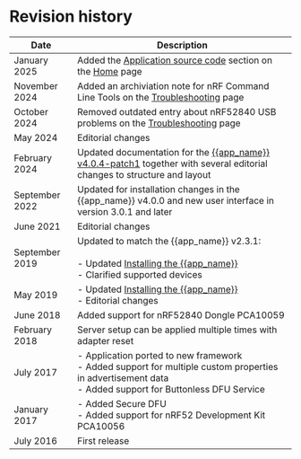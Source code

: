 # Revision history

| Date       | Description |
|------------|-------------|
| January 2025   | Added the [Application source code](./index.md#application-source-code) section on the [Home](./index.md) page |
| November 2024   | Added an archiviation note for nRF Command Line Tools on the [Troubleshooting](./troubleshooting.md) page |
| October 2024   | Removed outdated entry about nRF52840 USB problems on the [Troubleshooting](./troubleshooting.md) page |
| May 2024   | Editorial changes |
| February 2024 | Updated documentation for the [{{app_name}} v4.0.4-patch1](https://github.com/NordicSemiconductor/pc-nrfconnect-ble/blob/main/Changelog.md#404-patch1---2023-09-05) together with several editorial changes to structure and layout |
| September 2022 | Updated for installation changes in the {{app_name}} v4.0.0 and new user interface in version 3.0.1 and later |
| June 2021 | Editorial changes |
| September 2019   | Updated to match the {{app_name}} v2.3.1:<br/><br/>- Updated [Installing the {{app_name}}](installing.md)<br/>- Clarified supported devices |
| May 2019   | - Updated [Installing the {{app_name}}](installing.md)<br/>- Editorial changes |
| June 2018   | Added support for nRF52840 Dongle PCA10059 |
| February 2018   | Server setup can be applied multiple times with adapter reset |
| July 2017   | - Application ported to new framework<br/>- Added support for multiple custom properties in advertisement data<br/>- Added support for Buttonless DFU Service |
| January 2017   | - Added Secure DFU<br/>- Added support for nRF52 Development Kit PCA10056 |
| July 2016   | First release |
